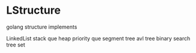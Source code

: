 # LStructure
golang structure implements

LinkedList
stack
que
heap
priority que
segment tree
avl tree
binary search tree
set
